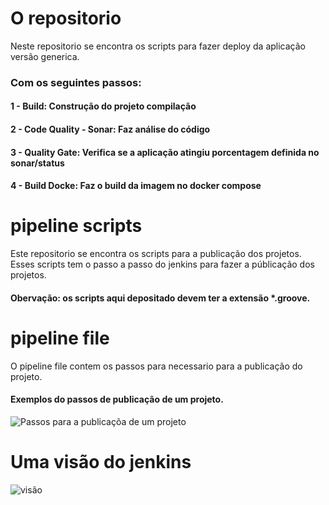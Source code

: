 # O repositorio
Neste repositorio se encontra os scripts para fazer deploy da aplicação versão generica.

### Com os seguintes passos:
#### 1 - Build: Construção do projeto compilação 
#### 2 - Code Quality - Sonar: Faz análise do código
#### 3 - Quality Gate: Verifica se a aplicação atingiu porcentagem definida no sonar/status
#### 4 - Build Docke: Faz o build da imagem no docker compose


# pipeline scripts
Este repositorio se encontra os scripts para a publicação dos projetos. Esses scripts tem o passo a passo do jenkins para fazer a públicação dos projetos.
#### Obervação: os scripts aqui depositado devem ter a extensão *.groove.

# pipeline file
O pipeline file contem os passos para necessario para a publicação do projeto.

#### Exemplos do passos de publicação  de um projeto.
![Passos para a publicaçõa de um projeto](https://miro.medium.com/v2/resize:fit:640/format:webp/1*SGuCtn2Gj_Q1fOg0MjBd9g.png)


# Uma visão do jenkins
![visão](https://www.cloudbees.com/sites/default/files/blog/pipeline-vis.png)
